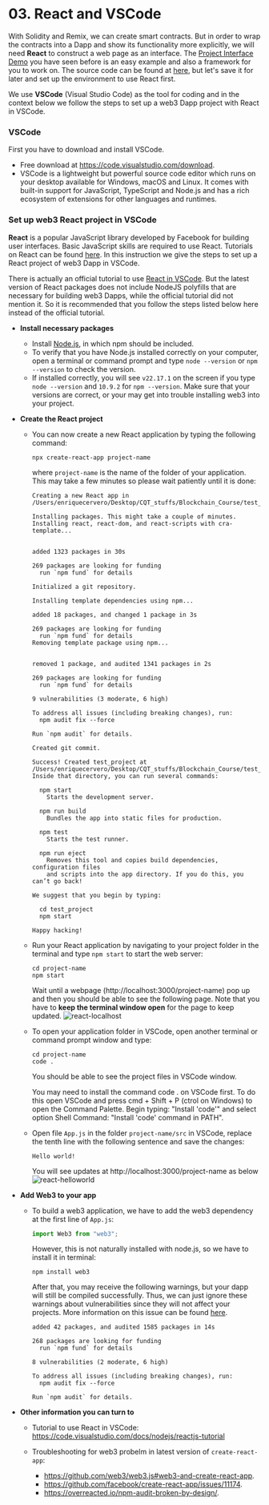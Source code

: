 
# 03. React and VSCode

With Solidity and Remix, we can create smart contracts. But in order to wrap the contracts into a Dapp and show its functionality more explicitly, we will need **React** to construct a web page as an interface. The [Project Interface Demo](https://dududududulu.github.io/InterfaceDemo/) you have seen before is an easy example and also a framework for you to work on. The source code can be found at [here](https://github.com/marcotom/EE4032/tree/main/InterfaceDemo), but let's save it for later and set up the environment to use React first. 

We use **VSCode** (Visual Studio Code) as the tool for coding and in the context below we follow the steps to set up a web3 Dapp project with React in VSCode. 


### VSCode
First you have to download and install VSCode. 
  - Free download at https://code.visualstudio.com/download. 
  - VSCode is a lightweight but powerful source code editor which runs on your desktop available for Windows, macOS and Linux. It comes with built-in support for JavaScript, TypeScript and Node.js and has a rich ecosystem of extensions for other languages and runtimes. 
  

### Set up web3 React project in VSCode
**React** is a popular JavaScript library developed by Facebook for building user interfaces. Basic JavaScript skills are required to use React. Tutorials on React can be found [here](https://reactjs.org/tutorial/tutorial.html). In this instruction we give the steps to set up a React project of web3 Dapp in VSCode. 

There is actually an official tutorial to use [React in VSCode](https://code.visualstudio.com/docs/nodejs/reactjs-tutorial). But the latest version of React packages does not include NodeJS polyfills that are necessary for building web3 Dapps, while the official tutorial did not mention it. So it is recommended that you follow the steps listed below here instead of the official tutorial. 

- **Install necessary packages**
  - Install [Node.js](https://nodejs.org/en/), in which npm should be included. 
  - To verify that you have Node.js installed correctly on your computer, open a terminal or command prompt and type ```node --version``` or ```npm --version``` to check the version. 
  - If installed correctly, you will see ```v22.17.1``` on the screen if you type ```node --version``` and ```10.9.2``` for ```npm --version```. Make sure that your versions are correct, or your may get into trouble installing web3 into your project. 

- **Create the React project**
  - You can now create a new React application by typing the following command:
    ```
    npx create-react-app project-name
    ```
    where ```project-name``` is the name of the folder of your application. This may take a few minutes so please wait patiently until it is done:
    ```
    Creating a new React app in /Users/enriquecervero/Desktop/CQT_stuffs/Blockchain_Course/test_project.

    Installing packages. This might take a couple of minutes.
    Installing react, react-dom, and react-scripts with cra-template...


    added 1323 packages in 30s

    269 packages are looking for funding
      run `npm fund` for details

    Initialized a git repository.

    Installing template dependencies using npm...

    added 18 packages, and changed 1 package in 3s

    269 packages are looking for funding
      run `npm fund` for details
    Removing template package using npm...


    removed 1 package, and audited 1341 packages in 2s

    269 packages are looking for funding
      run `npm fund` for details

    9 vulnerabilities (3 moderate, 6 high)

    To address all issues (including breaking changes), run:
      npm audit fix --force

    Run `npm audit` for details.

    Created git commit.

    Success! Created test_project at /Users/enriquecervero/Desktop/CQT_stuffs/Blockchain_Course/test_project
    Inside that directory, you can run several commands:

      npm start
        Starts the development server.

      npm run build
        Bundles the app into static files for production.

      npm test
        Starts the test runner.

      npm run eject
        Removes this tool and copies build dependencies, configuration files
        and scripts into the app directory. If you do this, you can’t go back!

    We suggest that you begin by typing:

      cd test_project
      npm start

    Happy hacking!
    ```

  - Run your React application by navigating to your project folder in the terminal and type ```npm start``` to start the web server:
    ```
    cd project-name
    npm start
    ```
    Wait until a webpage (http://localhost:3000/project-name) pop up and then you should be able to see the following page. Note that you have to **keep the terminal window open** for the page to keep updated. 
    ![react-localhost](https://i.postimg.cc/RVyWSF4F/react-localhost.png)

  - To open your application folder in VSCode, open another terminal or command prompt window and type:
    ```
    cd project-name
    code .
    ```
    You should be able to see the project files in VSCode window. 

    You may need to install the command code . on VSCode first. To do this open VSCode and press cmd + Shift + P (ctrol on Windows) to open the Command Palette. Begin typing: "Install 'code'" and select option Shell Command: "Install 'code' command in PATH".

  - Open file ```App.js``` in the folder ```project-name/src``` in VSCode, replace the tenth line with the following sentence and save the changes:
    ```
    Hello world!
    ```
    You will see updates at http://localhost:3000/project-name as below
    ![react-helloworld](https://i.postimg.cc/DwG88Twc/react-helloworld.png)
  
- **Add Web3 to your app**
  - To build a web3 application, we have to add the web3 dependency at the first line of ```App.js```:
    ```javascript
    import Web3 from "web3";
    ```
    However, this is not naturally installed with node.js, so we have to install it in terminal:
    ```
    npm install web3
    ```
    After that, you may receive the following warnings, but your dapp will still be compiled successfully. Thus, we can just ignore these warnings about vulnerabilities since they will not affect your projects. More information on this issue can be found [here](https://github.com/facebook/create-react-app/issues/11174). 
    ```
    added 42 packages, and audited 1585 packages in 14s

    268 packages are looking for funding
      run `npm fund` for details

    8 vulnerabilities (2 moderate, 6 high)

    To address all issues (including breaking changes), run:
      npm audit fix --force

    Run `npm audit` for details.
    ```
    
- **Other information you can turn to**
  - Tutorial to use React in VSCode: https://code.visualstudio.com/docs/nodejs/reactjs-tutorial
  - Troubleshooting for web3 probelm in latest version of ```create-react-app```: 
    - https://github.com/web3/web3.js#web3-and-create-react-app. 
    - https://github.com/facebook/create-react-app/issues/11174. 
    - https://overreacted.io/npm-audit-broken-by-design/. 

    
    <!-- However, the latest version of ```create-react-app``` (>=5) does not include **NodeJS polyfills** necessary for web3 applications, so errors will occur if we add web3 to the app. So there are some more things we have to do. 
    ![web3-error](https://i.postimg.cc/XJjJHBc2/web3-error.png)

  - Go to your app folder and install ```react-app-rewired``` and other missing modules:
    ```
    cd project-name
    npm install --save-dev react-app-rewired crypto-browserify stream-browserify assert stream-http https-browserify os-browserify url buffer process
    ```

  - Create file ```config-overrides.js``` in the root of your project folder, i.e. ```project-name/config-overrides.js```. Paste the following content into the file:
    ```javascript
    const webpack = require("webpack");
    module.exports = function override(config) {
        const fallback = config.resolve.fallback || {};
        Object.assign(fallback, {
            crypto: require.resolve("crypto-browserify"),
            stream: require.resolve("stream-browserify"),
            assert: require.resolve("assert"),
            http: require.resolve("stream-http"),
            https: require.resolve("https-browserify"),
            os: require.resolve("os-browserify"),
            url: require.resolve("url"),
        });
        config.resolve.fallback = fallback;
        config.plugins = (config.plugins || []).concat([
            new webpack.ProvidePlugin({
                process: "process/browser",
                Buffer: ["buffer", "Buffer"],
            }),
        ]);
        return config;
    };
    ```
    
  - In the file ```package.json```, change the ```scrpits``` field for start, build and test. 
    ***before***:
    ```
    "scripts": {
    "start": "react-scripts start",
    "build": "react-scripts build",
    "test": "react-scripts test",
    "eject": "react-scripts eject"
    }
    ```
    ***after***:
    ```
    "scripts": {
    "start": "react-app-rewired start",
    "build": "react-app-rewired build",
    "test": "react-app-rewired test",
    "eject": "react-scripts eject"
    }
    ```
    To this end, missing Nodejs polyfills should be included and your app should be doing well with web3. To see this, add the following command to the first line of ```project-name/src/App.js``` and re-run ```npm start``` in your project folder. You should be able to see your app running instead of errors. 
    ```javascript
    import Web3 from "web3";
    ``` -->
